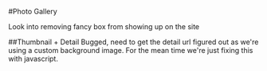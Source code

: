 #Photo Gallery

Look into removing fancy box from showing up on the site

##Thumbnail + Detail 
Bugged, need to get the detail url figured out as we're using a custom background image. For the mean time we're just fixing this with javascript.



